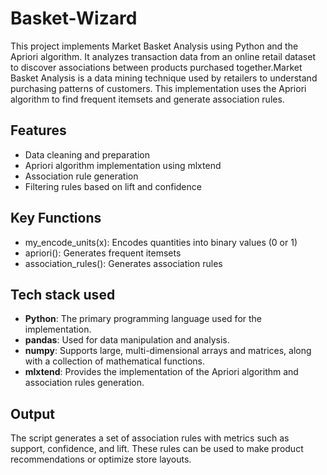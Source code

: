 # Basket-Wizard

This project implements Market Basket Analysis using Python and the Apriori algorithm. It analyzes transaction data from an online retail dataset to discover associations between products purchased together.Market Basket Analysis is a data mining technique used by retailers to understand purchasing patterns of customers. This implementation uses the Apriori algorithm to find frequent itemsets and generate association rules.

## Features

- Data cleaning and preparation
- Apriori algorithm implementation using mlxtend
- Association rule generation
- Filtering rules based on lift and confidence

## Key Functions

- my_encode_units(x): Encodes quantities into binary values (0 or 1)
- apriori(): Generates frequent itemsets
- association_rules(): Generates association rules

## Tech stack used
- **Python**: The primary programming language used for the implementation.
- **pandas**: Used for data manipulation and analysis.
- **numpy**: Supports large, multi-dimensional arrays and matrices, along with a collection of mathematical functions.
- **mlxtend**: Provides the implementation of the Apriori algorithm and association rules generation.

## Output

The script generates a set of association rules with metrics such as support, confidence, and lift. These rules can be used to make product recommendations or optimize store layouts.

